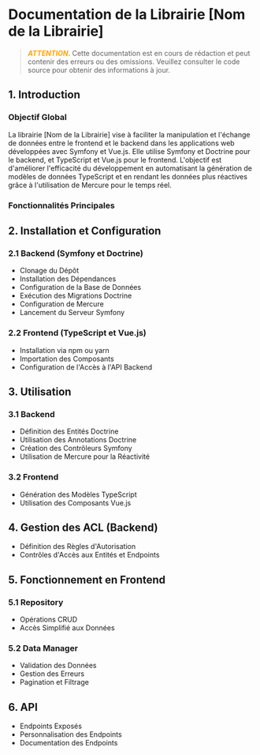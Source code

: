 # Documentation de la Librairie [Nom de la Librairie]

> <span style="color:orange">_**ATTENTION**_</span>.
> Cette documentation est en cours de rédaction et peut contenir des erreurs ou des omissions. Veuillez consulter le code source pour obtenir des informations à jour.

## 1. Introduction
### Objectif Global
La librairie [Nom de la Librairie] vise à faciliter la manipulation et l'échange de données entre le frontend et le backend dans les applications web développées avec Symfony et Vue.js. Elle utilise Symfony et Doctrine pour le backend, et TypeScript et Vue.js pour le frontend. L'objectif est d'améliorer l'efficacité du développement en automatisant la génération de modèles de données TypeScript et en rendant les données plus réactives grâce à l'utilisation de Mercure pour le temps réel.

### Fonctionnalités Principales

## 2. Installation et Configuration
### 2.1 Backend (Symfony et Doctrine)
- Clonage du Dépôt
- Installation des Dépendances
- Configuration de la Base de Données
- Exécution des Migrations Doctrine
- Configuration de Mercure
- Lancement du Serveur Symfony

### 2.2 Frontend (TypeScript et Vue.js)
- Installation via npm ou yarn
- Importation des Composants
- Configuration de l'Accès à l'API Backend

## 3. Utilisation
### 3.1 Backend
- Définition des Entités Doctrine
- Utilisation des Annotations Doctrine
- Création des Contrôleurs Symfony
- Utilisation de Mercure pour la Réactivité

### 3.2 Frontend
- Génération des Modèles TypeScript
- Utilisation des Composants Vue.js

## 4. Gestion des ACL (Backend)
- Définition des Règles d'Autorisation
- Contrôles d'Accès aux Entités et Endpoints

## 5. Fonctionnement en Frontend
### 5.1 Repository
- Opérations CRUD
- Accès Simplifié aux Données

### 5.2 Data Manager
- Validation des Données
- Gestion des Erreurs
- Pagination et Filtrage

## 6. API
- Endpoints Exposés
- Personnalisation des Endpoints
- Documentation des Endpoints
